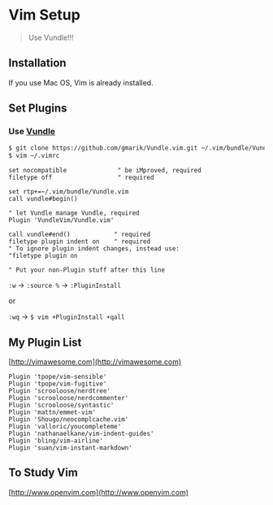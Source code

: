 # Vim Setup

> Use Vundle!!!

## Installation

If you use Mac OS, Vim is already installed.

## Set Plugins

### Use [Vundle](https://github.com/VundleVim/Vundle.Vim)

```bash
$ git clone https://github.com/gmarik/Vundle.vim.git ~/.vim/bundle/Vundle.vim
$ vim ~/.vimrc
```

```vim
set nocompatible              " be iMproved, required
filetype off                  " required

set rtp+=~/.vim/bundle/Vundle.vim
call vundle#begin()

" let Vundle manage Vundle, required
Plugin 'VundleVim/Vundle.vim'

call vundle#end()            " required
filetype plugin indent on    " required
" To ignore plugin indent changes, instead use:
"filetype plugin on

" Put your non-Plugin stuff after this line
```

`:w` -> `:source %` -> `:PluginInstall`

or

`:wq` -> `$ vim +PluginInstall +qall`

## My Plugin List

[http://vimawesome.com](http://vimawesome.com)

```vim
Plugin 'tpope/vim-sensible'
Plugin 'tpope/vim-fugitive'
Plugin 'scrooloose/nerdtree'
Plugin 'scrooloose/nerdcommenter'
Plugin 'scrooloose/syntastic'
Plugin 'mattn/emmet-vim'
Plugin 'Shougo/neocomplcache.vim'
Plugin 'valloric/youcompleteme'
Plugin 'nathanaelkane/vim-indent-guides'
Plugin 'bling/vim-airline'
Plugin 'suan/vim-instant-markdown'
```

## To Study Vim

[http://www.openvim.com](http://www.openvim.com)
